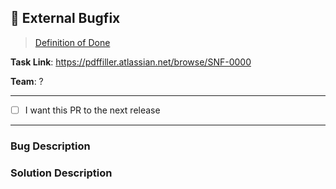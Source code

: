 ## 🐞 External Bugfix
> [Definition of Done](https://pdffiller.atlassian.net/wiki/spaces/TEAM/pages/2728034461/Definition+of+Done+SNFiller)




<!-- 🔻 -->
__Task Link__: https://pdffiller.atlassian.net/browse/SNF-0000

__Team__: ?

---

<!-- 🔻 -->
<!-- This checkbox is not required but can be really helpful -->
- [ ] I want this PR to the next release

---

<!-- 
  You don't have to describe fully steps to reproduce the bug
  and the reason for the bug. These details will be in JIRA ticket.
  Here you need to describe more technical details of the bug and how you fixed it.
-->
<!-- 🔻 -->
### Bug Description



<!-- 🔻 -->
### Solution Description



